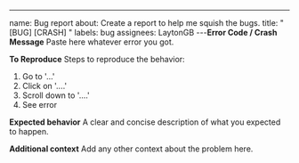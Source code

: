 ---
name: Bug report
about: Create a report to help me squish the bugs.
title: "[BUG] [CRASH] "
labels: bug
assignees: LaytonGB
---**Error Code / Crash Message**
Paste here whatever error you got.

**To Reproduce**
Steps to reproduce the behavior:

1. Go to '...'
2. Click on '....'
3. Scroll down to '....'
4. See error

**Expected behavior**
A clear and concise description of what you expected to happen.

**Additional context**
Add any other context about the problem here.
